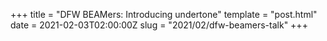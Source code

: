 +++
title = "DFW BEAMers: Introducing undertone"
template = "post.html"
date = 2021-02-03T02:00:00Z
slug = "2021/02/dfw-beamers-talk"
+++

